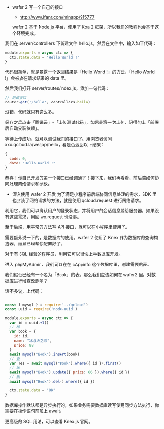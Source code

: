 

- wafer 2 写一个自己的接口
    - http://www.ifanr.com/minapp/915777
    
    wafer 2 基于 Node.js 平台，使用了 Koa 2 框架，所以我们的教程也会基于这个环境完成。

我们在 server/controllers 下新建文件 hello.js，然后在文件中，输入如下代码：
```javascript
module.exports = async ctx => {
  ctx.state.data = "Hello World !"
}
```

代码很简单，就是暴露一个返回结果是「Hello World !」的方法，「Hello World !」会被放在请求结果的 data 里。

然后我们打开 server/routes/index.js，添加一句代码：
```javascript
// 测试接口
router.get('/hello', controllers.hello)
```

没错，代码就只有这么多。

保存之后点击「腾讯云」-「上传测试代码」，如果是第一次上传，记得勾上「部署后自动安装依赖」。

等待上传成功，就可以测试我们的接口了。用浏览器访问 xxx.qcloud.la/weapp/hello，看是否返回以下结果：
```javascript
{
  code: 0,
  data: "Hello World !"
}
```

恭喜！你自己开发的第一个接口已经调通了！接下来，我们再看看，前后端如何协同处理网络请求和参数。


- 深入使用 wafer 2 开发
为了满足小程序前后端协同信息处理的需求，SDK 里也封装了网络请求的方法，就是使用 qcloud.request 进行网络请求。

利用它，我们可以确认用户的登录状态，并将用户的会话信息带给服务器。如果没有这些需求，用回 wx.request 也没事。

至于后端，用平常的方法写 API 接口，就可以在小程序里使用了。

需要额外说一下的，是数据库的使用。wafer 2 使用了 Knex 作为数据库的查询构造器，而且已经帮你配置好了。

对于有 SQL 经验的程序员，利用它可以很快上手数据库开发。

进入 phpMyAdmin，我们可以在在 cAppinfo 这个数据库里，创建需要的表。

我们假设已经有一个名为「Book」的表，那么我们应该如何在 wafer2 里，对数据库进行增查改删呢？

话不多说，上代码：
```javascript

const { mysql } = require('../qcloud')
const uuid = require('node-uuid')

module.exports = async ctx => {
  var id = uuid.v1()
  // 增
  var book = {
    id: id,
    name: "冰与火之歌",
    price: 88
  }
  await mysql("Book").insert(book)
  // 查
  var res = await mysql("Book").where({ id }).first()
  // 改
  await mysql("Book").update({ price: 66 }).where({ id })
  // 删
  await mysql("Book").del().where({ id })

  ctx.state.data = "OK"
}

```
数据库操作默认都是异步执行的，如果业务需要数据库读写使用同步方法执行，你需要在操作语句前加上 await。

更高级的 SQL 用法，可以查看 Knex.js 官网。